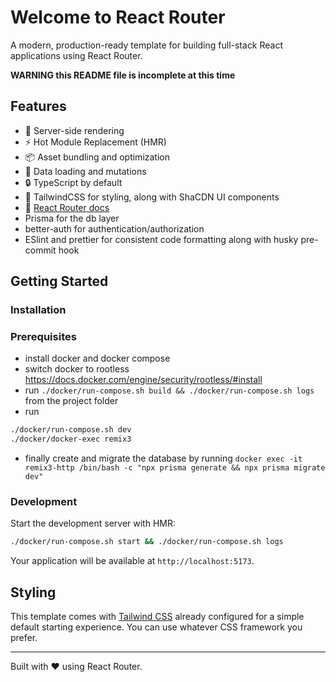 # Welcome to React Router

A modern, production-ready template for building full-stack React applications using React Router.

**WARNING this README file is incomplete at this time**

## Features

- 🚀 Server-side rendering
- ⚡️ Hot Module Replacement (HMR)
- 📦 Asset bundling and optimization
- 🔄 Data loading and mutations
- 🔒 TypeScript by default
- 🎉 TailwindCSS for styling, along with ShaCDN UI components
- 📖 [React Router docs](https://reactrouter.com/)
- Prisma for the db layer
- better-auth for authentication/authorization
- ESlint and prettier for consistent code formatting along with husky pre-commit hook

## Getting Started

### Installation

### Prerequisites

- install docker and docker compose
- switch docker to rootless <https://docs.docker.com/engine/security/rootless/#install>
- run `./docker/run-compose.sh build && ./docker/run-compose.sh logs` from the project folder
- run

```bash
./docker/run-compose.sh dev
./docker/docker-exec remix3

```

- finally create and migrate the database by running `docker exec -it remix3-http /bin/bash -c "npx prisma generate && npx prisma migrate dev"`

### Development

Start the development server with HMR:

```bash
./docker/run-compose.sh start && ./docker/run-compose.sh logs
```

Your application will be available at `http://localhost:5173`.

## Styling

This template comes with [Tailwind CSS](https://tailwindcss.com/) already configured for a simple default starting experience. You can use whatever CSS framework you prefer.

---

Built with ❤️ using React Router.
